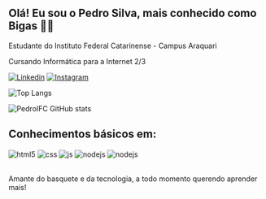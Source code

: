 ## Olá! Eu sou o Pedro Silva, mais conhecido como Bigas 🐱‍👤
Estudante do Instituto Federal Catarinense - Campus Araquari

Cursando Informática para a Internet 2/3


[![Linkedin](https://img.shields.io/badge/LinkedIn-C71585?style=for-the-badge&logo=linkedin&logoColor=white)](https://www.linkedin.com/in/pedrobigas77/)
[![Instagram](https://img.shields.io/badge/Instagram-C71585?style=for-the-badge&logo=instagram&logoColor=white)](https://instagram.com/pedrowzz)

![Top Langs](https://github-readme-stats.vercel.app/api/top-langs/?username=PedroIFC&layout=compact)

![PedroIFC GitHub stats](https://github-readme-stats.vercel.app/api?username=PedroIFC&show_icons=true&theme=synthwave)

## Conhecimentos básicos em:

<div style="display: inline_block">
  <img align="center" alt="html5" src="https://img.shields.io/badge/HTML5-C71585?style=for-the-badge&logo=html5&logoColor=white" />
  <img align="center" alt="css" src="https://img.shields.io/badge/CSS3-C71585?style=for-the-badge&logo=css3&logoColor=white" />
  <img align="center" alt="js" src="https://img.shields.io/badge/JavaScript-C71585?style=for-the-badge&logo=javascript&logoColor=white" />
  <img align="center" alt="nodejs" src="https://img.shields.io/badge/Node.js-C71585?style=for-the-badge&logo=node.js&logoColor=white" />
  <img align="center" alt="nodejs" src="https://img.shields.io/badge/Vue.js-C71585?style=for-the-badge&logo=vue.js&logoColor=4FC08D" />
  
</div><br/>

Amante do basquete e da tecnologia, a todo momento querendo aprender mais!
